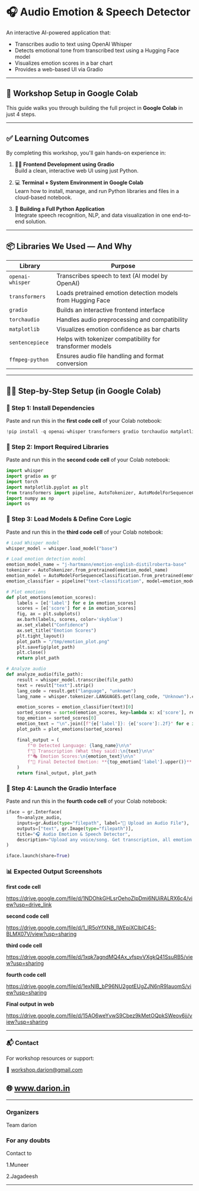 # 🎧 Audio Emotion & Speech Detector

An interactive AI-powered application that:
- Transcribes audio to text using OpenAI Whisper
- Detects emotional tone from transcribed text using a Hugging Face model
- Visualizes emotion scores in a bar chart
- Provides a web-based UI via Gradio

---

## 🚀 Workshop Setup in Google Colab

This guide walks you through building the full project in **Google Colab** in just 4 steps.

---

## ✅ Learning Outcomes

By completing this workshop, you'll gain hands-on experience in:

1. 🧑‍🎨 **Frontend Development using Gradio**  
   Build a clean, interactive web UI using just Python.

2. 💻 **Terminal + System Environment in Google Colab**  
   Learn how to install, manage, and run Python libraries and files in a cloud-based notebook.

3. 🐍 **Building a Full Python Application**  
   Integrate speech recognition, NLP, and data visualization in one end-to-end solution.

---

## 📦 Libraries We Used — And Why

| Library                  | Purpose                                                                 |
|--------------------------|-------------------------------------------------------------------------|
| `openai-whisper`         | Transcribes speech to text (AI model by OpenAI)                         |
| `transformers`           | Loads pretrained emotion detection models from Hugging Face             |
| `gradio`                 | Builds an interactive frontend interface                               |
| `torchaudio`             | Handles audio preprocessing and compatibility                          |
| `matplotlib`             | Visualizes emotion confidence as bar charts                            |
| `sentencepiece`          | Helps with tokenizer compatibility for transformer models              |
| `ffmpeg-python`          | Ensures audio file handling and format conversion                      |

---

## 🧑‍💻 Step-by-Step Setup (in Google Colab)

### 📌 Step 1: Install Dependencies

Paste and run this in the **first code cell** of your Colab notebook:

```python
!pip install -q openai-whisper transformers gradio torchaudio matplotlib sentencepiece ffmpeg-python
```
### 📌 Step 2: Import Required Libraries

Paste and run this in the **second code cell** of your Colab notebook:

```python
import whisper
import gradio as gr
import torch
import matplotlib.pyplot as plt
from transformers import pipeline, AutoTokenizer, AutoModelForSequenceClassification
import numpy as np
import os
```
### 📌 Step 3: Load Models & Define Core Logic

Paste and run this in the **third code cell** of your Colab notebook:

```python
# Load Whisper model
whisper_model = whisper.load_model("base")

# Load emotion detection model
emotion_model_name = "j-hartmann/emotion-english-distilroberta-base"
tokenizer = AutoTokenizer.from_pretrained(emotion_model_name)
emotion_model = AutoModelForSequenceClassification.from_pretrained(emotion_model_name)
emotion_classifier = pipeline("text-classification", model=emotion_model, tokenizer=tokenizer, return_all_scores=True)

# Plot emotions
def plot_emotions(emotion_scores):
    labels = [e['label'] for e in emotion_scores]
    scores = [e['score'] for e in emotion_scores]
    fig, ax = plt.subplots()
    ax.barh(labels, scores, color='skyblue')
    ax.set_xlabel("Confidence")
    ax.set_title("Emotion Scores")
    plt.tight_layout()
    plot_path = "/tmp/emotion_plot.png"
    plt.savefig(plot_path)
    plt.close()
    return plot_path

# Analyze audio
def analyze_audio(file_path):
    result = whisper_model.transcribe(file_path)
    text = result["text"].strip()
    lang_code = result.get("language", "unknown")
    lang_name = whisper.tokenizer.LANGUAGES.get(lang_code, "Unknown").capitalize()

    emotion_scores = emotion_classifier(text)[0]
    sorted_scores = sorted(emotion_scores, key=lambda x: x['score'], reverse=True)
    top_emotion = sorted_scores[0]
    emotion_text = "\n".join([f"{e['label']}: {e['score']:.2f}" for e in sorted_scores])
    plot_path = plot_emotions(sorted_scores)

    final_output = (
        f"🌐 Detected Language: {lang_name}\n\n"
        f"📝 Transcription (What they said):\n{text}\n\n"
        f"🎭 Emotion Scores:\n{emotion_text}\n\n"
        f"🔎 Final Detected Emotion: **{top_emotion['label'].upper()}** (Confidence: {top_emotion['score']:.2f})"
    )
    return final_output, plot_path
```
### 📌 Step 4: Launch the Gradio Interface

Paste and run this in the **fourth code cell** of your Colab notebook:

```python
iface = gr.Interface(
    fn=analyze_audio,
    inputs=gr.Audio(type="filepath", label="🎵 Upload an Audio File"),
    outputs=["text", gr.Image(type="filepath")],
    title="🎧 Audio Emotion & Speech Detector",
    description="Upload any voice/song. Get transcription, all emotion scores, visuals, and final emotion conclusion."
)

iface.launch(share=True)
```

### 📊 Expected Output Screenshots

**first code cell**

https://drive.google.com/file/d/1NDOhkGHLsrOehoZlpDmi6NUiRALRX6c4/view?usp=drive_link

**second code cell**

https://drive.google.com/file/d/1_lR5oYfXN8_IWEpiXCIbIC4S-BLMX07V/view?usp=sharing

**third code cell**

https://drive.google.com/file/d/1xqk7agndMQ4Ax_vfspvVXgkQ41SsuRB5/view?usp=sharing

**fourth code cell**

https://drive.google.com/file/d/1exNIB_bP96NU2gptEUgZJN6nR9IauomS/view?usp=sharing

**Final output in web**

https://drive.google.com/file/d/15AO6weYvwS9Cbez9kMetOQpkSWeov6jj/view?usp=sharing


---
### 📬 Contact
For workshop resources or support:

📧 workshop.darion@gmail.com

🌐 www.darion.in
---

---
### Organizers

Team darion 

### For any doubts

Contact to 

1.Muneer

2.Jagadeesh

---

